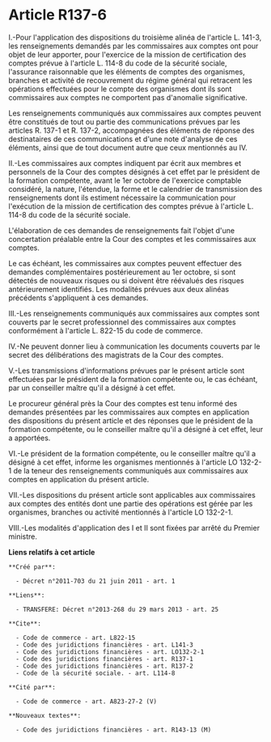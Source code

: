 # Article R137-6

I.-Pour l'application des dispositions du troisième alinéa de l'article L. 141-3, les renseignements demandés par les
commissaires aux comptes ont pour objet de leur apporter, pour l'exercice de la mission de certification des comptes prévue à
l'article L. 114-8 du code de la sécurité sociale, l'assurance raisonnable que les éléments de comptes des organismes,
branches et activité de recouvrement du régime général qui retracent les opérations effectuées pour le compte des organismes
dont ils sont commissaires aux comptes ne comportent pas d'anomalie significative. 

Les renseignements communiqués aux commissaires aux comptes peuvent être constitués de tout ou partie des communications
prévues par les articles R. 137-1 et R. 137-2, accompagnées des éléments de réponse des destinataires de ces communications
et d'une note d'analyse de ces éléments, ainsi que de tout document autre que ceux mentionnés au IV. 

II.-Les commissaires aux comptes indiquent par écrit aux membres et personnels de la Cour des comptes désignés à cet effet
par le président de la formation compétente, avant le 1er octobre de l'exercice comptable considéré, la nature, l'étendue, la
forme et le calendrier de transmission des renseignements dont ils estiment nécessaire la communication pour l'exécution de
la mission de certification des comptes prévue à l'article L. 114-8 du code de la sécurité sociale. 

L'élaboration de ces demandes de renseignements fait l'objet d'une concertation préalable entre la Cour des comptes et les
commissaires aux comptes. 

Le cas échéant, les commissaires aux comptes peuvent effectuer des demandes complémentaires postérieurement au 1er octobre,
si sont détectés de nouveaux risques ou si doivent être réévalués des risques antérieurement identifiés. Les modalités
prévues aux deux alinéas précédents s'appliquent à ces demandes. 

III.-Les renseignements communiqués aux commissaires aux comptes sont couverts par le secret professionnel des commissaires
aux comptes conformément à l'article L. 822-15 du code de commerce. 

IV.-Ne peuvent donner lieu à communication les documents couverts par le secret des délibérations des magistrats de la Cour
des comptes. 

V.-Les transmissions d'informations prévues par le présent article sont effectuées par le président de la formation
compétente ou, le cas échéant, par un conseiller maître qu'il a désigné à cet effet. 

Le procureur général près la Cour des comptes est tenu informé des demandes présentées par les commissaires aux comptes en
application des dispositions du présent article et des réponses que le président de la formation compétente, ou le conseiller
maître qu'il a désigné à cet effet, leur a apportées. 

VI.-Le président de la formation compétente, ou le conseiller maître qu'il a désigné à cet effet, informe les organismes
mentionnés à l'article LO 132-2-1 de la teneur des renseignements communiqués aux commissaires aux comptes en application du
présent article. 

VII.-Les dispositions du présent article sont applicables aux commissaires aux comptes des entités dont une partie des
opérations est gérée par les organismes, branches ou activité mentionnés à l'article LO 132-2-1. 

VIII.-Les modalités d'application des I et II sont fixées par arrêté du Premier ministre.

**Liens relatifs à cet article**

	**Créé par**:

	  - Décret n°2011-703 du 21 juin 2011 - art. 1

	**Liens**:

	  - TRANSFERE: Décret n°2013-268 du 29 mars 2013 - art. 25

	**Cite**:

	  - Code de commerce - art. L822-15
	  - Code des juridictions financières - art. L141-3
	  - Code des juridictions financières - art. LO132-2-1
	  - Code des juridictions financières - art. R137-1
	  - Code des juridictions financières - art. R137-2
	  - Code de la sécurité sociale. - art. L114-8

	**Cité par**:

	  - Code de commerce - art. A823-27-2 (V)

	**Nouveaux textes**:

	  - Code des juridictions financières - art. R143-13 (M)
